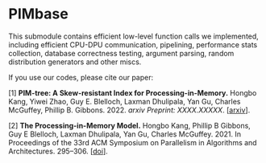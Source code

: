 # PIMbase

This submodule contains efficient low-level function calls we implemented, including efficient CPU-DPU communication, pipelining, performance stats collection, database correctness testing, argument parsing, random distribution generators and other miscs.

If you use our codes, please cite our paper:

[1] **PIM-tree: A Skew-resistant Index for Processing-in-Memory.** Hongbo Kang, Yiwei Zhao, Guy E. Blelloch, Laxman Dhulipala, Yan Gu, Charles McGuffey, Phillip B. Gibbons. 2022. *arxiv Preprint: XXXX.XXXXX*. [[arxiv](https://arxiv.org/abs/XXXX.XXXXX)].

[2] **The Processing-in-Memory Model.** Hongbo Kang, Phillip B Gibbons, Guy E Blelloch, Laxman Dhulipala, Yan Gu, Charles McGuffey. 2021. In Proceedings of the 33rd ACM Symposium on Parallelism in Algorithms and Architectures. 295–306. [[doi](https://dl.acm.org/doi/10.1145/3409964.3461816)].
